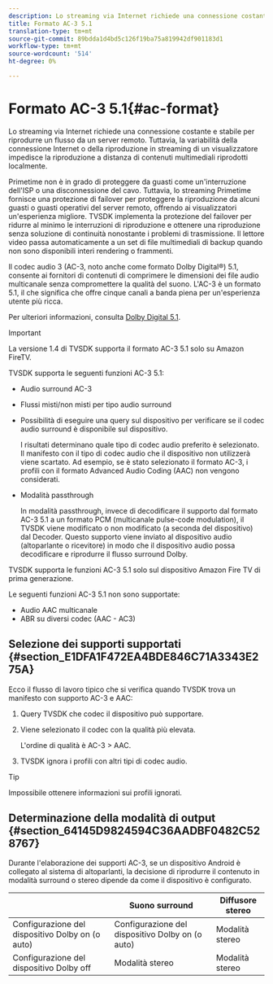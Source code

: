 ```yaml
---
description: Lo streaming via Internet richiede una connessione costante e stabile per riprodurre un flusso da un server remoto. Tuttavia, la variabilità della connessione Internet o della riproduzione in streaming di un visualizzatore impedisce la riproduzione a distanza di contenuti multimediali riprodotti localmente.
title: Formato AC-3 5.1
translation-type: tm+mt
source-git-commit: 89bdda1d4bd5c126f19ba75a819942df901183d1
workflow-type: tm+mt
source-wordcount: '514'
ht-degree: 0%

---
```



# Formato AC-3 5.1{#ac-format}

Lo streaming via Internet richiede una connessione costante e stabile per riprodurre un flusso da un server remoto. Tuttavia, la variabilità della connessione Internet o della riproduzione in streaming di un visualizzatore impedisce la riproduzione a distanza di contenuti multimediali riprodotti localmente.

Primetime non è in grado di proteggere da guasti come un&#39;interruzione dell&#39;ISP o una disconnessione del cavo. Tuttavia, lo streaming Primetime fornisce una protezione di failover per proteggere la riproduzione da alcuni guasti o guasti operativi del server remoto, offrendo ai visualizzatori un&#39;esperienza migliore. TVSDK implementa la protezione del failover per ridurre al minimo le interruzioni di riproduzione e ottenere una riproduzione senza soluzione di continuità nonostante i problemi di trasmissione. Il lettore video passa automaticamente a un set di file multimediali di backup quando non sono disponibili interi rendering o frammenti.

Il codec audio 3 (AC-3, noto anche come formato Dolby Digital®) 5.1, consente ai fornitori di contenuti di comprimere le dimensioni dei file audio multicanale senza compromettere la qualità del suono. L&#39;AC-3 è un formato 5.1, il che significa che offre cinque canali a banda piena per un&#39;esperienza utente più ricca.

Per ulteriori informazioni, consulta [Dolby Digital 5.1](https://www.dolby.com/us/en/technologies/dolby-digital.html).

>[!IMPORTANT]
>
>La versione 1.4 di TVSDK supporta il formato AC-3 5.1 solo su Amazon FireTV.

TVSDK supporta le seguenti funzioni AC-3 5.1:

* Audio surround AC-3
* Flussi misti/non misti per tipo audio surround
* Possibilità di eseguire una query sul dispositivo per verificare se il codec audio surround è disponibile sul dispositivo.

   I risultati determinano quale tipo di codec audio preferito è selezionato. Il manifesto con il tipo di codec audio che il dispositivo non utilizzerà viene scartato. Ad esempio, se è stato selezionato il formato AC-3, i profili con il formato Advanced Audio Coding (AAC) non vengono considerati.
* Modalità passthrough

   In modalità passthrough, invece di decodificare il supporto dal formato AC-3 5.1 a un formato PCM (multicanale pulse-code modulation), il TVSDK viene modificato o non modificato (a seconda del dispositivo) dal Decoder. Questo supporto viene inviato al dispositivo audio (altoparlante o ricevitore) in modo che il dispositivo audio possa decodificare e riprodurre il flusso surround Dolby.

TVSDK supporta le funzioni AC-3 5.1 solo sul dispositivo Amazon Fire TV di prima generazione.

Le seguenti funzioni AC-3 5.1 non sono supportate:

* Audio AAC multicanale
* ABR su diversi codec (AAC - AC3)

## Selezione dei supporti supportati {#section_E1DFA1F472EA4BDE846C71A3343E275A}

Ecco il flusso di lavoro tipico che si verifica quando TVSDK trova un manifesto con supporto AC-3 e AAC:

1. Query TVSDK che codec il dispositivo può supportare.
1. Viene selezionato il codec con la qualità più elevata.

   L&#39;ordine di qualità è AC-3 > AAC.
1. TVSDK ignora i profili con altri tipi di codec audio.

>[!TIP]
>
>Impossibile ottenere informazioni sui profili ignorati.

## Determinazione della modalità di output {#section_64145D9824594C36AADBF0482C528767}

Durante l&#39;elaborazione dei supporti AC-3, se un dispositivo Android è collegato al sistema di altoparlanti, la decisione di riprodurre il contenuto in modalità surround o stereo dipende da come il dispositivo è configurato.

|  | Suono surround | Diffusore stereo |
|---|---|---|
| Configurazione del dispositivo Dolby on (o auto) | Configurazione del dispositivo Dolby on (o auto) | Modalità stereo |
| Configurazione del dispositivo Dolby off | Modalità stereo | Modalità stereo |

